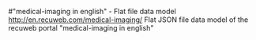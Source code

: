 #"medical-imaging in english" - Flat file data model
http://en.recuweb.com/medical-imaging/
Flat JSON file data model of the recuweb portal "medical-imaging in english"
